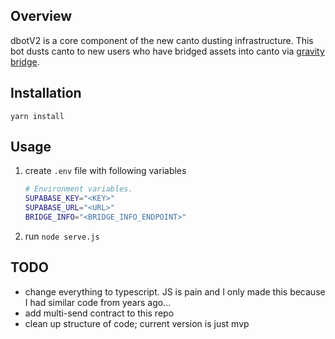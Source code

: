 ## Overview
dbotV2 is a core component of the new canto dusting infrastructure. This bot dusts canto to new users who have bridged assets into canto via [gravity bridge](https://github.com/Gravity-Bridge/Gravity-Bridge). 

## Installation
`yarn install`

## Usage
1. create `.env` file with following variables
    ```bash
    # Environment variables.
    SUPABASE_KEY="<KEY>"
    SUPABASE_URL="<URL>"
    BRIDGE_INFO="<BRIDGE_INFO_ENDPOINT>"
    ```
2. run `node serve.js`

## TODO
- change everything to typescript. JS is pain and I only made this because I had similar code from years ago...
- add multi-send contract to this repo
- clean up structure of code; current version is just mvp
